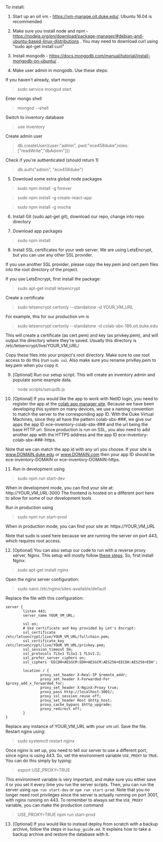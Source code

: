 To install:

1) Start up an oit vm - https://vm-manage.oit.duke.edu/. Ubuntu 16.04 is recommended

2) Make sure you install node and npm - https://nodejs.org/en/download/package-manager/#debian-and-ubuntu-based-linux-distributions .
You may need to download curl using "sudo apt-get install curl"

3) Install mongodb - https://docs.mongodb.com/manual/tutorial/install-mongodb-on-ubuntu/ .

4) Make user admin in mongodb. Use these steps:

If you haven't already, start mongo
 > sudo service mongod start

Enter mongo shell
 > mongod --shell

Switch to inventory database
 > use inventory

Create admin user
 > db.createUser({user:"admin", pwd:"ece458duke",roles:["readWrite","dbAdmin"]})

Check if you're authenticated (should return 1)
> db.auth("admin", "ece458duke")

5) Download some extra global node packages
> sudo npm install -g forever

> sudo npm install -g create-react-app

> sudo npm install -g mocha

6) Install Git (sudo apt-get git), download our repo, change into repo directory

7) Download app packages
> sudo npm install

8) Install SSL certificates for your web server. We are using LetsEncrypt, but you can use any other SSL provider.

If you use another SSL provider, please copy the key.pem and cert.pem files into the root directory of the project.

If you use LetsEncrypt, first install the package:
> sudo apt-get install letsencrypt

Create a certificate
> sudo letsencrypt certonly --standalone -d YOUR_VM_URL

For example, this for our production vm is
> sudo letsencrypt certonly --standalone -d colab-sbx-186.oit.duke.edu

This will create a certificate (as cert.pem) and key (as privkey.pem), and will output the directory where they're saved.
Usually this directory is /etc/letsencrypt/live/YOUR_VM_URL/

Copy these files into your project's root directory. Make sure to use root access to do this (run `sudo su`). Also make sure you rename privKey.pem to key.pem when you copy it.

9) [Optional] Run our setup script. This will create an inventory admin and populate some example data.
> node scripts/setupdb.js

10) [Optional] If you would like the app to work with NetID login, you need to register the app at the [colab app manager site](https://appmanager.colab.duke.edu/). Because we have been developing this system on many devices, we use a naming convention to match the server to the corresponding app ID. With the Duke Virtual Machines, since they all have the pattern colab-sbx-###, we give our apps the app ID ece-inventory-colab-sbx-### and the url being the base HTTP url. Since production is run on SSL, you also need to add another app with the HTTPS address and the app ID ece-inventory-colab-sbx-###-https.

Note that we can match the app id with any url you choose. If your site is www.DOMAIN.duke.edu or www.DOMAIN.com then your app ID should be ece-inventory-DOMAIN or ece-inventory-DOMAIN-https.

11) Run in development using
> sudo npm run start-dev

When in development mode, you can find your site at:
http://YOUR_VM_URL:3000
The frontend is hosted on a different port here to allow for some of our development
tools

Run in production using
> sudo npm run start-prod

When in production mode, you can find your site at:
https://YOUR_VM_URL

Note that sudo is used here because we are running the server on port 443, which
requires root access.

12) [Optional] You can also setup our code to run with a reverse proxy server, Nginx.
This setup will mostly follow [these steps](https://www.digitalocean.com/community/tutorials/how-to-set-up-a-node-js-application-for-production-on-ubuntu-16-04#set-up-nginx-as-a-reverse-proxy-server). So, first install Nginx:

> sudo apt-get install nginx

Open the nginx server configuration:

> sudo nano /etc/nginx/sites-available/default

Replace the file with this configuration:

```
server {
        listen 443;
        server_name YOUR_VM_URL;

        ssl on;
        # Use certificate and key provided by Let's Encrypt:
        ssl_certificate /etc/letsencrypt/live/YOUR_VM_URL/fullchain.pem;
        ssl_certificate_key /etc/letsencrypt/live/YOUR_VM_URL/privkey.pem;
        ssl_session_timeout 5m;
        ssl_protocols TLSv1 TLSv1.1 TLSv1.2;
        ssl_prefer_server_ciphers on;
        ssl_ciphers 'EECDH+AESGCM:EDH+AESGCM:AES256+EECDH:AES256+EDH';

        location / {
                proxy_set_header X-Real-IP $remote_addr;
                proxy_set_header X-Forwarded-For $proxy_add_x_forwarded_for;
                proxy_set_header X-NginX-Proxy true;
                proxy_pass http://localhost:3001/;
                proxy_ssl_session_reuse off;
                proxy_set_header Host $http_host;
                proxy_cache_bypass $http_upgrade;
                proxy_redirect off;
        }
}
```

Replace any instance of YOUR_VM_URL with your vm url. Save the file. Restart nginx using:

> sudo systemctl restart nginx

Once nginx is set up, you need to tell our server to use a different port, since
nginx is using 443. So, set the environment variable `USE_PROXY` to `TRUE`. You can
do this simply by typing:

> export USE_PROXY=TRUE

This environment variable is very important, and make sure you either save it or
you set it every time you run the server scripts. Then, you can run the server using `npm run start-dev` or `npm run start-prod`. Note that you no longer need root privileges since the
server is actually running on port 3001, with nginx running on 443. To remember to always
set the `USE_PROXY` variable, you can make the production command

>  USE_PROXY=TRUE npm run start-prod

13) [Optional] If you would like to instead deploy from scratch with a backup archive, follow the steps in `backup_guide.md`. It explains how to take a backup archive and restore the database with it.
